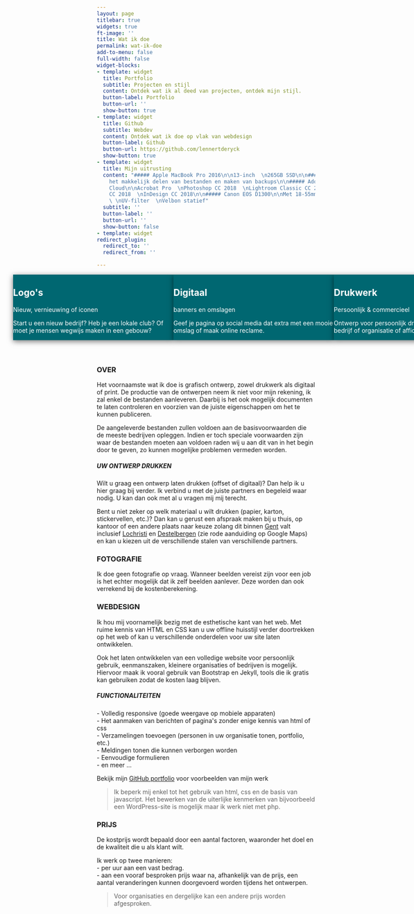 ```yaml
---
layout: page
titlebar: true
widgets: true
ft-image: ''
title: Wat ik doe
permalink: wat-ik-doe
add-to-menu: false
full-width: false
widget-blocks:
- template: widget
  title: Portfolio
  subtitle: Projecten en stijl
  content: Ontdek wat ik al deed van projecten, ontdek mijn stijl.
  button-label: Portfolio
  button-url: ''
  show-button: true
- template: widget
  title: Github
  subtitle: Webdev
  content: Ontdek wat ik doe op vlak van webdesign
  button-label: Github
  button-url: https://github.com/lennertderyck
  show-button: true
- template: widget
  title: Mijn uitrusting
  content: "##### Apple MacBook Pro 2016\n\n13-inch  \n265GB SSD\n\n##### Stack cloud-platform\n\nVoor
    het makkelijk delen van bestanden en maken van backups\n\n##### Adobe Creative
    Cloud\n\nAcrobat Pro  \nPhotoshop CC 2018  \nLightroom Classic CC 2018  \nIllustrator
    CC 2018  \nInDesign CC 2018\n\n##### Canon EOS D1300\n\nMet 18-55mm IS II lens
    \ \nUV-filter  \nVelbon statief"
  subtitle: ''
  button-label: ''
  button-url: ''
  show-button: false
- template: widget
redirect_plugin:
  redirect_to: ''
  redirect_from: ''

---
```

<div class="slider-wrapper d-none">

<div class="slider">

<div class="slider-item p-4 bd-radius mr-4 no-select">

<div class="h-section">

<h2>Logo's</h2>

<p class="txt-modern txt-color-white">Nieuw, vernieuwing of iconen</p>

</div>

<p class="mb-0">

Start u een nieuw bedrijf? Heb je een lokale club? Of moet je mensen wegwijs maken in een gebouw?

</p>

</div>

<div class="slider-item p-4 bd-radius mr-4 no-select">

<div class="h-section">

<h2>Digitaal</h2>

<p class="txt-modern txt-color-white">banners en omslagen</p>

</div>

<p class="mb-0">

Geef je pagina op social media dat extra met een mooie omslag of maak online reclame.

</p>

</div>

<div class="slider-item p-4 bd-radius mr-4 no-select">

<div class="h-section">

<h2>Drukwerk</h2>

<p class="txt-modern txt-color-white">Persoonlijk & commercieel</p>

</div>

<p class="mb-0">

Ontwerp voor persoonlijk drukwerk, brochures voor uw bedrijf of organisatie of affiches en posters

</p>

</div>

<div class="slider-item p-4 bd-radius mr-4 no-select">

<div class="h-section">

<h2>Flex & flox</h2>

<p class="txt-modern txt-color-white">Bestickering & textieldruk</p>

</div>

<p class="mb-0">

Een ontwerp voor bestickering van ramen of bedrukking van andere materialen

</p>

</div>

<div class="slider-item p-4 bd-radius mr-4 no-select">

<div class="h-section">

<h2>Andere</h2>

<p class="txt-modern txt-color-white">Neem contact op</p>

</div>

<p class="mb-0">

Heb je nog iets anders in gedachten of valt uw project niet in één van deze categorieën?

</p>

</div>

</div>

</div>

<style> .slider-wrapper { /* --margin-x: calc(100vw - 35px;) _/ overflow: scroll; /_ margin-left: var(--margin-x); margin-right: var(--margin-x); */ margin: 0 calc(-50vw + 50%); margin-top: -35px; padding: 35px 35px; }  
.slider-wrapper::-webkit-scrollbar { display: none; }  
.slider { display: flex; flex-direction: row; width: fit-content; overflow: visible; }  
.slider-item { width: 370px; max-width: 370px; max-height: 350px; background-color: #006771; box-shadow: 0 3px 12px rgba(0, 0, 0, 0.55); }  
.slider-item * { color: white; }  
.slider-item:hover { box-shadow: 0 5px 24px rgba(0, 0, 0, .64); }</style>

### OVER

Het voornaamste wat ik doe is grafisch ontwerp, zowel drukwerk als digitaal of print. De productie van de ontwerpen neem ik niet voor mijn rekening, ik zal enkel de bestanden aanleveren. Daarbij is het ook mogelijk documenten te laten controleren en voorzien van de juiste eigenschappen om het te kunnen publiceren.

De aangeleverde bestanden zullen voldoen aan de basisvoorwaarden die de meeste bedrijven opleggen. Indien er toch speciale voorwaarden zijn waar de bestanden moeten aan voldoen raden wij u aan dit van in het begin door te geven, zo kunnen mogelijke problemen vermeden worden.

##### UW ONTWERP DRUKKEN

Wilt u graag een ontwerp laten drukken (offset of digitaal)? Dan help ik u hier graag bij verder. Ik verbind u met de juiste partners en begeleid waar nodig. U kan dan ook met al u vragen mij mij terecht.

Bent u niet zeker op welk materiaal u wilt drukken (papier, karton, stickervellen, etc.)? Dan kan u gerust een afspraak maken bij u thuis, op kantoor of een andere plaats naar keuze zolang dit binnen [Gent](https://www.google.be/maps/place/Gent/@51.0839682,3.674562,11.44z/data=!4m5!3m4!1s0x47c370e1339443ad:0x40099ab2f4d5140!8m2!3d51.0543422!4d3.7174243) valt inclusief [Lochristi](https://www.google.be/maps/place/9080+Lochristi/@51.0998541,3.7847503,12z/data=!3m1!4b1!4m5!3m4!1s0x47c368569df57051:0xc417376307cd84c5!8m2!3d51.0974612!4d3.8378242) en [Destelbergen](https://www.google.be/maps/place/9070+Destelbergen/@51.037659,3.7300954,12z/data=!3m1!4b1!4m5!3m4!1s0x47c37667940d7151:0xa7d535e52c12636e!8m2!3d51.0609335!4d3.7977646) (zie rode aanduiding op Google Maps) en kan u kiezen uit de verschillende stalen van verschillende partners.

### FOTOGRAFIE

Ik doe geen fotografie op vraag. Wanneer beelden vereist zijn voor een job is het echter mogelijk dat ik zelf beelden aanlever. Deze worden dan ook verrekend bij de kostenberekening.

### WEBDESIGN

Ik hou mij voornamelijk bezig met de esthetische kant van het web. Met ruime kennis van HTML en CSS kan u uw offline huisstijl verder doortrekken op het web of kan u verschillende onderdelen voor uw site laten ontwikkelen.

Ook het laten ontwikkelen van een volledige website voor persoonlijk gebruik, eenmanszaken, kleinere organisaties of bedrijven is mogelijk. Hiervoor maak ik vooral gebruik van Bootstrap en Jekyll, tools die ik gratis kan gebruiken zodat de kosten laag blijven.

##### FUNCTIONALITEITEN

\- Volledig responsive (goede weergave op mobiele apparaten)  
\- Het aanmaken van berichten of pagina's zonder enige kennis van html of css  
\- Verzamelingen toevoegen (personen in uw organisatie tonen, portfolio, etc.)  
\- Meldingen tonen die kunnen verborgen worden  
\- Eenvoudige formulieren  
\- en meer ...

Bekijk mijn [GitHub portfolio](https://github.lennertderyck.be/) voor voorbeelden van mijn werk

> Ik beperk mij enkel tot het gebruik van html, css en de basis van javascript. Het bewerken van de uiterlijke kenmerken van bijvoorbeeld een WordPress-site is mogelijk maar ik werk niet met php.

### PRIJS

De kostprijs wordt bepaald door een aantal factoren, waaronder het doel en de kwaliteit die u als klant wilt.

Ik werk op twee manieren:  
\- per uur aan een vast bedrag.  
\- aan een vooraf besproken prijs waar na, afhankelijk van de prijs, een aantal veranderingen kunnen doorgevoerd worden tijdens het ontwerpen.

> Voor organisaties en dergelijke kan een andere prijs worden afgesproken.